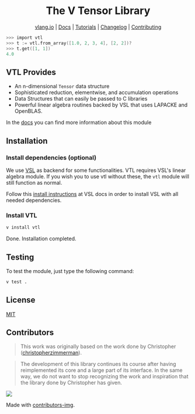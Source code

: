 <div align="center">
<h1>The V Tensor Library</h1>

[vlang.io](https://vlang.io) |
[Docs](https://vlang.github.io/vtl) |
[Tutorials](https://github.com/vlang/vtl/blob/main/docs/TUTORIAL.md) |
[Changelog](#) |
[Contributing](https://github.com/vlang/vtl/blob/main/CONTRIBUTING.md)

</div>

```v ignore
>>> import vtl
>>> t := vtl.from_array([1.0, 2, 3, 4], [2, 2])?
>>> t.get([1, 1])
4.0
```

## VTL Provides

- An n-dimensional `Tensor` data structure
- Sophisticated reduction, elementwise, and accumulation operations
- Data Structures that can easily be passed to C libraries
- Powerful linear algebra routines backed by VSL that uses LAPACKE and OpenBLAS.

In the [docs](https://vlang.github.io/vtl) you can find more information about this module

## Installation

### Install dependencies (optional)

We use [VSL](https://github.com/vlang/vsl) as backend for some functionalities.
VTL requires VSL's linear algebra module.
If you wish you to use vtl without these, the `vtl` module will still function as normal.

Follow this [install instructions](https://github.com/vlang/vsl#install-vsl-locally)
at VSL docs in order to install VSL with all needed dependencies.

### Install VTL

```sh
v install vtl
```

Done. Installation completed.

## Testing

To test the module, just type the following command:

```sh
v test .
```

## License

[MIT](LICENSE)

## Contributors

> This work was originally based on the work done by
> Christopher ([christopherzimmerman](https://github.com/christopherzimmerman)).

> The development of this library continues its course after having reimplemented its core
> and a large part of its interface. In the same way, we do not want to stop recognizing
> the work and inspiration that the library done by Christopher has given.

<a href="https://github.com/vlang/vtl/contributors">
  <img src="https://contrib.rocks/image?repo=vlang/vtl"/>
</a>

Made with [contributors-img](https://contrib.rocks).

